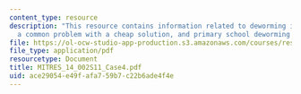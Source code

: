 ```yaml
---
content_type: resource
description: "This resource contains information related to deworming in kenya, worms\u2014\
  a common problem with a cheap solution, and primary school deworming program."
file: https://ol-ocw-studio-app-production.s3.amazonaws.com/courses/res-14-002-abdul-latif-jameel-poverty-action-lab-executive-training-evaluating-social-programs-2011-spring-2011/ace29054e49fafa759b7c22b6ade4f4e_MITRES_14_002S11_Case4.pdf
file_type: application/pdf
resourcetype: Document
title: MITRES_14_002S11_Case4.pdf
uid: ace29054-e49f-afa7-59b7-c22b6ade4f4e
---
```

